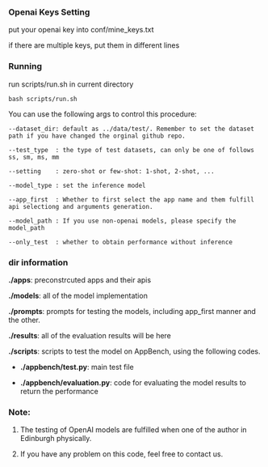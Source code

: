 ### Openai Keys Setting
put your openai key into conf/mine_keys.txt

if there are multiple keys, put them in different lines

### Running
run scripts/run.sh in current directory
```
bash scripts/run.sh
```

You can use the following args to control this procedure:

```
--dataset_dir: default as ../data/test/. Remember to set the dataset path if you have changed the orginal github repo.

--test_type  : the type of test datasets, can only be one of follows ss, sm, ms, mm

--setting    : zero-shot or few-shot: 1-shot, 2-shot, ...

--model_type : set the inference model

--app_first  : Whether to first select the app name and them fulfill api selectiong and arguments generation.

--model_path : If you use non-openai models, please specify the model_path

--only_test  : whether to obtain performance without inference
```

### dir information

**./apps**: preconstrcuted apps and their apis

**./models**: all of the model implementation

**./prompts**: prompts for testing the models, including app_first manner and the other.

**./results**: all of the evaluation results will be here

**./scripts**: scripts to test the model on AppBench, using the following codes.

- **./appbench/test.py**: main test file

- **./appbench/evaluation.py**: code for evaluating the model results to return the performance

### Note:

1. The testing of OpenAI models are fulfilled when one of the author in Edinburgh physically.

2. If you have any problem on this code, feel free to contact us.
